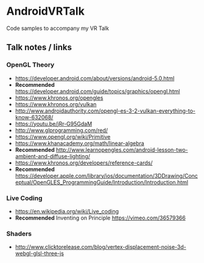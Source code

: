 # AndroidVRTalk

Code samples to accompany my VR Talk

## Talk notes / links

### OpenGL Theory
- https://developer.android.com/about/versions/android-5.0.html
- **Recommended** https://developer.android.com/guide/topics/graphics/opengl.html
- https://www.khronos.org/opengles
- https://www.khronos.org/vulkan
- http://www.androidauthority.com/opengl-es-3-2-vulkan-everything-to-know-632068/
- https://youtu.be/jRr-G95GdaM
- http://www.glprogramming.com/red/
- https://www.opengl.org/wiki/Primitive
- https://www.khanacademy.org/math/linear-algebra
- **Recommended** http://www.learnopengles.com/android-lesson-two-ambient-and-diffuse-lighting/
- https://www.khronos.org/developers/reference-cards/
- **Recommended** 
https://developer.apple.com/library/ios/documentation/3DDrawing/Conceptual/OpenGLES_ProgrammingGuide/Introduction/Introduction.html

### Live Coding
- https://en.wikipedia.org/wiki/Live_coding
- **Recommended** Inventing on Principle https://vimeo.com/36579366

### Shaders
- http://www.clicktorelease.com/blog/vertex-displacement-noise-3d-webgl-glsl-three-js
